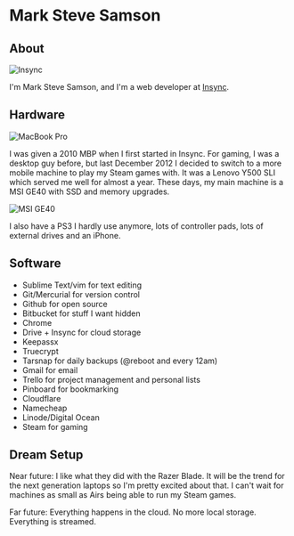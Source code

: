# Mark Steve Samson

##  About

![Insync](https://rawgithub.com/marksteve/use/master/insync.jpg)

I'm Mark Steve Samson, and I'm a web developer at
[Insync](https://www.insynchq.com).

## Hardware

![MacBook Pro](https://rawgithub.com/marksteve/use/master/mbp.jpg)

I was given a 2010 MBP when I first started in Insync. For gaming, I was a
desktop guy before, but last December 2012 I decided to switch to a more mobile
machine to play my Steam games with. It was a Lenovo Y500 SLI which served
me well for almost a year. These days, my main machine is a MSI GE40
with SSD and memory upgrades.

![MSI GE40](https://i.cloudup.com/S44IFKOdqi.jpg)

I also have a PS3 I hardly use anymore, lots of controller pads, lots of
external drives and an iPhone.

## Software

* Sublime Text/vim for text editing
* Git/Mercurial for version control
* Github for open source
* Bitbucket for stuff I want hidden
* Chrome
* Drive + Insync for cloud storage
* Keepassx
* Truecrypt
* Tarsnap for daily backups (@reboot and every 12am)
* Gmail for email
* Trello for project management and personal lists
* Pinboard for bookmarking
* Cloudflare
* Namecheap
* Linode/Digital Ocean
* Steam for gaming

## Dream Setup

Near future: I like what they did with the Razer Blade. It will be the trend
for the next generation laptops so I'm pretty excited about that. I can't wait
for machines as small as Airs being able to run my Steam games.

Far future: Everything happens in the cloud. No more local storage. Everything is streamed.

